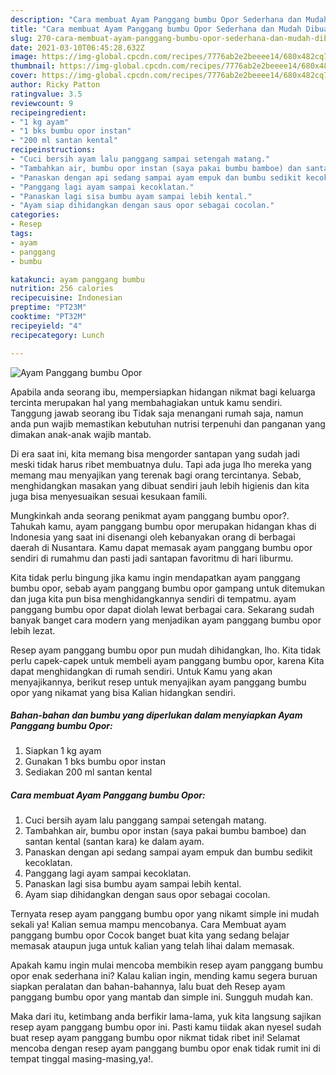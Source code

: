 ```yaml
---
description: "Cara membuat Ayam Panggang bumbu Opor Sederhana dan Mudah Dibuat"
title: "Cara membuat Ayam Panggang bumbu Opor Sederhana dan Mudah Dibuat"
slug: 270-cara-membuat-ayam-panggang-bumbu-opor-sederhana-dan-mudah-dibuat
date: 2021-03-10T06:45:28.632Z
image: https://img-global.cpcdn.com/recipes/7776ab2e2beeee14/680x482cq70/ayam-panggang-bumbu-opor-foto-resep-utama.jpg
thumbnail: https://img-global.cpcdn.com/recipes/7776ab2e2beeee14/680x482cq70/ayam-panggang-bumbu-opor-foto-resep-utama.jpg
cover: https://img-global.cpcdn.com/recipes/7776ab2e2beeee14/680x482cq70/ayam-panggang-bumbu-opor-foto-resep-utama.jpg
author: Ricky Patton
ratingvalue: 3.5
reviewcount: 9
recipeingredient:
- "1 kg ayam"
- "1 bks bumbu opor instan"
- "200 ml santan kental"
recipeinstructions:
- "Cuci bersih ayam lalu panggang sampai setengah matang."
- "Tambahkan air, bumbu opor instan (saya pakai bumbu bamboe) dan santan kental (santan kara) ke dalam ayam."
- "Panaskan dengan api sedang sampai ayam empuk dan bumbu sedikit kecoklatan."
- "Panggang lagi ayam sampai kecoklatan."
- "Panaskan lagi sisa bumbu ayam sampai lebih kental."
- "Ayam siap dihidangkan dengan saus opor sebagai cocolan."
categories:
- Resep
tags:
- ayam
- panggang
- bumbu

katakunci: ayam panggang bumbu 
nutrition: 256 calories
recipecuisine: Indonesian
preptime: "PT23M"
cooktime: "PT32M"
recipeyield: "4"
recipecategory: Lunch

---
```



![Ayam Panggang bumbu Opor](https://img-global.cpcdn.com/recipes/7776ab2e2beeee14/680x482cq70/ayam-panggang-bumbu-opor-foto-resep-utama.jpg)

Apabila anda seorang ibu, mempersiapkan hidangan nikmat bagi keluarga tercinta merupakan hal yang membahagiakan untuk kamu sendiri. Tanggung jawab seorang ibu Tidak saja menangani rumah saja, namun anda pun wajib memastikan kebutuhan nutrisi terpenuhi dan panganan yang dimakan anak-anak wajib mantab.

Di era  saat ini, kita memang bisa mengorder santapan yang sudah jadi meski tidak harus ribet membuatnya dulu. Tapi ada juga lho mereka yang memang mau menyajikan yang terenak bagi orang tercintanya. Sebab, menghidangkan masakan yang dibuat sendiri jauh lebih higienis dan kita juga bisa menyesuaikan sesuai kesukaan famili. 



Mungkinkah anda seorang penikmat ayam panggang bumbu opor?. Tahukah kamu, ayam panggang bumbu opor merupakan hidangan khas di Indonesia yang saat ini disenangi oleh kebanyakan orang di berbagai daerah di Nusantara. Kamu dapat memasak ayam panggang bumbu opor sendiri di rumahmu dan pasti jadi santapan favoritmu di hari liburmu.

Kita tidak perlu bingung jika kamu ingin mendapatkan ayam panggang bumbu opor, sebab ayam panggang bumbu opor gampang untuk ditemukan dan juga kita pun bisa menghidangkannya sendiri di tempatmu. ayam panggang bumbu opor dapat diolah lewat berbagai cara. Sekarang sudah banyak banget cara modern yang menjadikan ayam panggang bumbu opor lebih lezat.

Resep ayam panggang bumbu opor pun mudah dihidangkan, lho. Kita tidak perlu capek-capek untuk membeli ayam panggang bumbu opor, karena Kita dapat menghidangkan di rumah sendiri. Untuk Kamu yang akan menyajikannya, berikut resep untuk menyajikan ayam panggang bumbu opor yang nikamat yang bisa Kalian hidangkan sendiri.

<!--inarticleads1-->

##### Bahan-bahan dan bumbu yang diperlukan dalam menyiapkan Ayam Panggang bumbu Opor:

1. Siapkan 1 kg ayam
1. Gunakan 1 bks bumbu opor instan
1. Sediakan 200 ml santan kental




<!--inarticleads2-->

##### Cara membuat Ayam Panggang bumbu Opor:

1. Cuci bersih ayam lalu panggang sampai setengah matang.
1. Tambahkan air, bumbu opor instan (saya pakai bumbu bamboe) dan santan kental (santan kara) ke dalam ayam.
1. Panaskan dengan api sedang sampai ayam empuk dan bumbu sedikit kecoklatan.
1. Panggang lagi ayam sampai kecoklatan.
1. Panaskan lagi sisa bumbu ayam sampai lebih kental.
1. Ayam siap dihidangkan dengan saus opor sebagai cocolan.




Ternyata resep ayam panggang bumbu opor yang nikamt simple ini mudah sekali ya! Kalian semua mampu mencobanya. Cara Membuat ayam panggang bumbu opor Cocok banget buat kita yang sedang belajar memasak ataupun juga untuk kalian yang telah lihai dalam memasak.

Apakah kamu ingin mulai mencoba membikin resep ayam panggang bumbu opor enak sederhana ini? Kalau kalian ingin, mending kamu segera buruan siapkan peralatan dan bahan-bahannya, lalu buat deh Resep ayam panggang bumbu opor yang mantab dan simple ini. Sungguh mudah kan. 

Maka dari itu, ketimbang anda berfikir lama-lama, yuk kita langsung sajikan resep ayam panggang bumbu opor ini. Pasti kamu tiidak akan nyesel sudah buat resep ayam panggang bumbu opor nikmat tidak ribet ini! Selamat mencoba dengan resep ayam panggang bumbu opor enak tidak rumit ini di tempat tinggal masing-masing,ya!.

